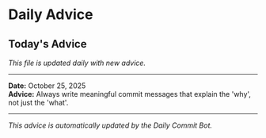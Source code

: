 # Daily Advice

## Today's Advice
*This file is updated daily with new advice.*

---

**Date:** October 25, 2025  
**Advice:** Always write meaningful commit messages that explain the 'why', not just the 'what'.

---

*This advice is automatically updated by the Daily Commit Bot.*
